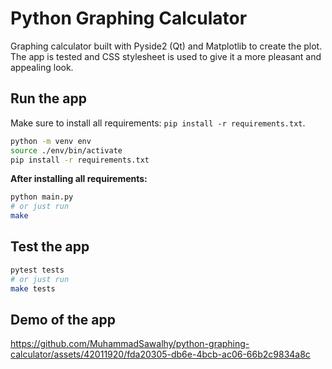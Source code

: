 # Python Graphing Calculator

Graphing calculator built with Pyside2 (Qt) and Matplotlib to create the plot. The app is tested and CSS stylesheet is used to give it a more pleasant and appealing look.

## Run the app

Make sure to install all requirements: `pip install -r requirements.txt`.

```bash
python -m venv env
source ./env/bin/activate
pip install -r requirements.txt
```

**After installing all requirements:**

```bash
python main.py
# or just run
make
```

## Test the app

```bash
pytest tests
# or just run
make tests
```

## Demo of the app



https://github.com/MuhammadSawalhy/python-graphing-calculator/assets/42011920/fda20305-db6e-4bcb-ac06-66b2c9834a8c

